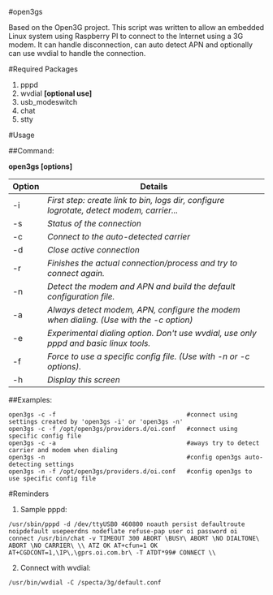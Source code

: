 #open3gs

Based on the Open3G project. This script was written to allow an embedded Linux system using Raspberry PI to connect to the Internet using a 3G modem. It can handle disconnection, can auto detect APN and optionally can use wvdial to handle the connection. 

#Required Packages

1. pppd
2. wvdial **[optional use]**
3. usb_modeswitch
4. chat
5. stty


#Usage

##Command:

**open3gs [options]**

|  Option |  Details                                                                                     |
|---------|----------------------------------------------------------------------------------------------|
|   -i    |    *First step: create link to bin, logs dir, configure logrotate, detect modem, carrier...* |
|   -s    |    *Status of the connection*                                                                |
|   -c    |    *Connect to the auto-detected carrier*                                                    |
|   -d    |    *Close active connection*                                                                 |
|   -r    |    *Finishes the actual connection/process and try to connect again.*                        |
|   -n    |    *Detect the modem and APN and build the default configuration file.*                      |
|   -a    |    *Always detect modem, APN, configure the modem when dialing. (Use with the -c option)*    |
|   -e    |    *Experimental dialing option. Don't use wvdial, use only pppd and basic linux tools.*     |
|   -f    |    *Force to use a specific config file. (Use with -n or -c options).*                       |
|   -h    |    *Display this screen*                                                                     |

##Examples:

```
open3gs -c -f                                    #connect using settings created by 'open3gs -i' or 'open3gs -n'
open3gs -c -f /opt/open3gs/providers.d/oi.conf   #connect using specific config file
open3gs -c -a                                    #aways try to detect carrier and modem when dialing
open3gs -n                                       #config open3gs auto-detecting settings
open3gs -n -f /opt/open3gs/providers.d/oi.conf   #config open3gs to use specific config file
```

#Reminders

1. Sample pppd:
```
/usr/sbin/pppd -d /dev/ttyUSB0 460800 noauth persist defaultroute noipdefault usepeerdns nodeflate refuse-pap user oi password oi connect /usr/bin/chat -v TIMEOUT 300 ABORT \BUSY\ ABORT \NO DIALTONE\ ABORT \NO CARRIER\ \\ ATZ OK AT+cfun=1 OK AT+CGDCONT=1,\IP\,\gprs.oi.com.br\ -T ATDT*99# CONNECT \\
```
2. Connect with wvdial:
```
/usr/bin/wvdial -C /specta/3g/default.conf
```
